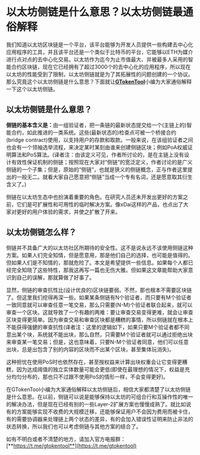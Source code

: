 # 以太坊侧链是什么意思？以太坊侧链最通俗解释

我们知道以太坊区块链是一个平台，该平台能够为开发人员提供一些构建去中心化应用程序的工具，并且该平台还是一个类似于比特币的平台，它能够以ETH为媒介进行点对点的去中心化交易。以太坊作为迄今为止市值最大、并被最多人采用的智能合约区块链，现在它已经拥有了超过3000个的去中心化的应用程序，所以现在以太坊的性能受到了限制，以太坊侧链就是为了其拓展性的问题创建的一个协议。那么究竟这个以太坊侧链是什么意思？下面就让[**GTokenTool**](https://docs.gtokentool.com)小编为大家通俗解释一下这个以太坊侧链。

## 以太坊侧链是什么意思？

**侧链的基本含义是：**&#x7531;一组验证者，把一条链的最新状态提交给一个(主链上的)智能合约，如此推进的一类系统。这些(最新状态的)检查点可被一个桥接合约(bridge contract)使用，以支持用户的存款和取款。一般来说，在该组验证者之间也会有一个领袖选举流程，来决定某时某刻由谁来创建侧链区块；例如PoA权威证明算法和PoS算法。(译者注：由该定义可见，作者所讨论的，是在主链上没有设计有效性保证机制的侧链；按照现在大家对“侧链”的宽泛定义，作者讨论的是广义侧链的一个子集；但是，原始的“侧链”，也就是狭义的侧链概念，正与作者这里提出的一般无二。就看大家自己愿意把“侧链”当成一个专有名词，还是愿意取其衍生含义了。)

侧链在以太坊生态中也扮演着重要的角色。在研究人员还未开发出更好的方案之前，它们是可扩展性和可用性的临时解决方案。像xDai这样的产品，也点出了大家对更好的用户体验的需求，并使之扩散了开来。

## 以太坊侧链怎么样？

侧链并不具备广大的以太坊社区所期待的安全性。这不是说永远不该使用侧链这种方案。如果人们完全知情，但是愿意用，那是他们自己的选择，也可能是值得的。但如果人们是不知情的，那就危险了。本文是希望提供一些信息。如果每个人都已经完全知晓了这些特性，那我这再写一篇也无伤大雅。但如果这文章能帮助大家意识到自己的误解，那就算做了好事了。

显然，侧链的审查抗性比(设计优良的)区块链要弱。不然，那也根本不需要区块链了。但这里我们挖得再深一些。如果某条侧链有N个验证者，而只要有M个验证者一致同意就可以审查任意一笔交易，那么只需要(N-M)个验证者联合起来，就可以审查一个区块。这就导致了一个有趣的两难：要让审查交易变得更难，就会让审查区块变得更简单。因为审查交易和审查区块都是糟糕的事情，所以侧链就在根本上不能获得强健的审查抗性(译者注：这里的逻辑如下，如果只要M个验证者都不同意出某个块，系统就不能出块，那么自然，只需要M个验证者就可以通过拒绝出块来审查某一笔交易；但是，这也意味着，只要N-M个验证者同意，他们可以任意出块，总是出包含了别的内容的区块而不出某个区块，甚至集体玩消失)。

这种担忧在使用PoS时也依然存在，甚至按权益来计算出块权重会让它变得更糟糕，因为达成阈值的独立实体数量可能会更低(即使在最理想的情况下，权益是充分均匀分布的，那也只不过跟不使用PoS的情形一样，不会变得更好)。

在GTokenTool小编为大家通俗解释以太坊侧链后，相信大家都清楚了以太坊侧链是什么意思。在以前，侧链可以说是能够保持以太坊的可组合行和互操作性的唯一的解决办法，但是现在已经有别的一些Layer-2扩展方案也慢慢成熟了。就比如说有的方案能够实现不收费的大规模迁移，还能够保证用户不会因为费用而被卡住，有的需要协调器来处理链上两个状态的差异，有的会加入错误性证明来防止非法的状态转换，所以我们也可以考虑侧链与其他方案的结合了。

如有不明白或者不清楚的地方，请加入官方电报群：[**https://t.me/gtokentool**](https://t.me/gtokentool)
